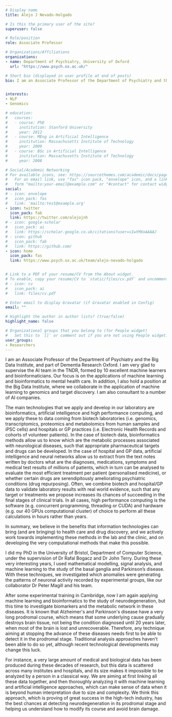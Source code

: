 ```yaml
---
# Display name
title: Alejo J Nevado-Holgado 

# Is this the primary user of the site?
superuser: false

# Role/position
role: Associate Professor

# Organizations/Affiliations
organizations:
- name: Department of Psychiatry, University of Oxford
  url: "https://www.psych.ox.ac.uk/"

# Short bio (displayed in user profile at end of posts)
bio: I am an Associate Professor of the Department of Psychiatry and the Big Data Institute, and part of Dementia Research Oxford. I am very glad to supervise the AI team in the TNDR, formed by 10 excellent machine learners and bioinformaticians. Our focus is on the applications of machine learning and bioinformatics to mental health care. In addition, I also hold a position at the Big Data Institute, where we collaborate in the application of machine learning to genomics and target discovery. I am also consultant to a number of AI companies.


interests:
- NLP
- Genomics

# education:
#   courses:
#   - course: PhD 
#     institution: Stanford University
#     year: 2012
#   - course: MEng in Artificial Intelligence
#     institution: Massachusetts Institute of Technology
#     year: 2009
#   - course: BSc in Artificial Intelligence
#     institution: Massachusetts Institute of Technology
#     year: 2008

# Social/Academic Networking
# For available icons, see: https://sourcethemes.com/academic/docs/page-builder/#icons
#   For an email link, use "fas" icon pack, "envelope" icon, and a link in the
#   form "mailto:your-email@example.com" or "#contact" for contact widget.
social:
# - icon: envelope
#   icon_pack: fas
#   link: 'mailto:test@example.org'
- icon: twitter
  icon_pack: fab
  link: https://twitter.com/alejojnh
# - icon: google-scholar
#   icon_pack: ai
#   link: https://scholar.google.co.uk/citations?user=sIwtMXoAAAAJ
# - icon: github
#   icon_pack: fab
#   link: https://github.com/
- icon: home
  icon_pack: fas
  link: https://www.psych.ox.ac.uk/team/alejo-nevado-holgado


# Link to a PDF of your resume/CV from the About widget.
# To enable, copy your resume/CV to `static/files/cv.pdf` and uncomment the lines below.
# - icon: cv
#   icon_pack: ai
#   link: files/cv.pdf

# Enter email to display Gravatar (if Gravatar enabled in Config)
email: ""

# Highlight the author in author lists? (true/false)
highlight_name: false

# Organizational groups that you belong to (for People widget)
#   Set this to `[]` or comment out if you are not using People widget.
user_groups:
- Researchers
---
```

I am an Associate Professor of the Department of Psychiatry and the Big Data Institute, and part of Dementia Research Oxford. I am very glad to supervise the AI team in the TNDR, formed by 10 excellent machine learners and bioinformaticians. Our focus is on the applications of machine learning and bioinformatics to mental health care. In addition, I also hold a position at the Big Data Institute, where we collaborate in the application of machine learning to genomics and target discovery. I am also consultant to a number of AI companies.

The main technologies that we apply and develop in our laboratory are bioinformatics, artificial intelligence and high performance computing, and we apply these to data coming from biotech laboratories (i.e. genomics, transcriptomics, proteomics and metabolomics from human samples and iPSC cells) and hospitals or GP practices (i.e. Electronic Health Records and cohorts of volunteer patients). In the case of biotech data, bioinformatics methods allow us to know which are the metabolic processes associated with neurological diseases, such that appropriate pharmaceutical targets and drugs can be developed. In the case of hospital and GP data, artificial intelligence and neural networks allow us to extract from the text notes written by doctors what are the diagnoses, medications, symptoms and medical test results of millions of patients, which in turn can be analysed to evaluate the most efficient treatment per patient (personalised medicine), or whether certain drugs are serendipitously ameliorating psychiatric conditions (drug repurposing). Often, we combine biotech and hospital/GP data to validate laboratory results with real world evidence, such that any target or treatments we propose increases its chances of succeeding in the final stages of clinical trials. In all cases, high performance computing is the software (e.g. concurrent programming, threading or CUDA) and hardware (e.g. our 40 GPUs computational cluster) of choice to perform all these calculations in hours rather than years.

In summary, we believe in the benefits that information technologies can bring (and are bringing) to health care and drug discovery, and we actively work towards implementing these methods in the lab and the clinic, and on developing the very computational methods that make this possible.

I did my PhD in the University of Bristol, Department of Computer Science, under the supervision of Dr Rafal Bogacz and Dr John Terry. During these very interesting years, I used mathematical modelling, signal analysis, and machine learning to the study of the basal ganglia and Parkinson’s disease. With these techniques, we investigated which anomalies were generating the patterns of neuronal activity recorded by experimental groups, like our collaborator Dr Peter Magill and his team.

After some experimental training in Cambridge, now I am again applying machine learning and bioinformatics to the study of neurodegeneration, but this time to investigate biomarkers and the metabolic network in these diseases. It is known that Alzheimer's and Parkinson's disease have a very long prodromal course, which means that some underlying cause gradually destroys brain tissue, not being the condition diagnosed until 20 years later, when most of the brain is lost and unrecoverable. Therefore, any technique aiming at stopping the advance of these diseases needs first to be able to detect it in the prodromal stage. Traditional analysis approaches haven't been able to do so yet, although recent technological developments may change this luck.

For instance, a very large amount of medical and biological data has been produced during these decades of research, but this data is scattered across many institutes and hospitals, and its size makes it impossible to be analyzed by a person in a classical way. We are aiming at first linking all these data together, and then thoroughly analyzing it with machine learning and artificial intelligence approaches, which can make sense of data when it is beyond human interpretation due to size and complexity. We think this approach, which is proving of great success in the high-tech industry, has the best chances at detecting neurodegeneration in its prodromal stage and helping us understand how to modify its course and avoid brain damage.